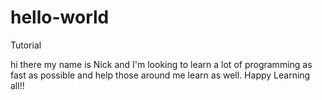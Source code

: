 # hello-world
Tutorial

hi there my name is Nick and I'm looking to learn a lot of programming as fast as possible and help those around me learn as well. Happy Learning all!!
